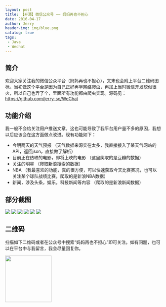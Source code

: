 ```yaml
---
layout: post
title: 【开源】微信公众号 —— 妈妈再也不担心
date: 2016-04-17
author: Jerry
header-img: img/blue.png
catalog: true
tags:
 - Java
 - Wechat
---
```



## 简介
欢迎大家关注我的微信公众平台（妈妈再也不担心），文末也会附上平台二维码图标。当初做这个平台是因为自己正好再学网络爬虫，再加上当时微信开发貌似很火，所以自己也弄了个，里面所有功能都由爬虫实现。源码见：https://github.com/jerry-sc/WeChat

## 功能介绍
我一般不会给关注用户推送文章，这也可能导致了我平台用户量不多的原因，我想以后应该会在这方面做点改进。现有功能如下：
 - 今明两天的天气预报 （天气数据来源实在太多，我直接接入了某天气网站的API，返回json，直接做了解析）
 - 目前正在热映的电影，即将上映的电影 （这里爬取的是豆瓣的数据）
 - 关注的明星 （爬取新浪搜索的数据）
 - NBA （我最喜欢的功能，真的很方便，可以快速获取今天比赛赛况，也可以关注某个球队战绩比赛，爬取的是新浪NBA数据）
 - 新闻，涉及头条，娱乐，科技新闻等内容 （爬取的是新浪新闻数据）

## 部分截图
![](http://7xt1xs.com2.z0.glb.clouddn.com/Wechat/%E5%A4%A9%E6%B0%94)
![](http://7xt1xs.com2.z0.glb.clouddn.com/Wechat/%E6%AD%A3%E5%9C%A8%E7%83%AD%E6%98%A0.jpg)
![](http://7xt1xs.com2.z0.glb.clouddn.com/Wechat/%E5%8D%B3%E5%B0%86%E4%B8%8A%E6%98%A0.jpg)
![](http://7xt1xs.com2.z0.glb.clouddn.com/Wechat/%E6%88%91%E7%9A%84%E5%81%B6%E5%83%8F.jpg)
![](http://7xt1xs.com2.z0.glb.clouddn.com/Wechat/NBA.jpg)
![](http://7xt1xs.com2.z0.glb.clouddn.com/Wechat/%E6%96%B0%E9%97%BB.jpg)

## 二维码
扫描如下二维码或者在公众号中搜索“妈妈再也不担心”即可关注。如有问题，也可以在平台中与我留言，我会尽量回复你。

<p><img width="150px" height="150px" src="http://7xt1xs.com2.z0.glb.clouddn.com/Wechat/mm.jpg" align="center" ></p>
